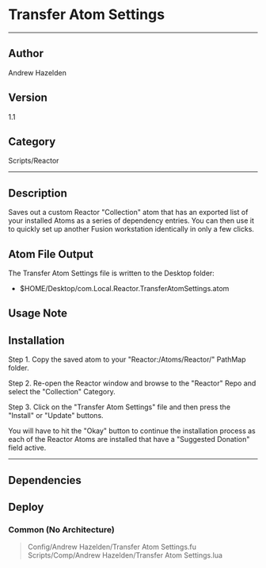 # Transfer Atom Settings
___

## Author
Andrew Hazelden

## Version
1.1

## Category
Scripts/Reactor

___

## Description
<p>Saves out a custom Reactor "Collection" atom that has an exported list of your installed Atoms as a series of dependency entries. You can then use it to quickly set up another Fusion workstation identically in only a few clicks.</p>

<h2>Atom File Output</h2>

<p>The Transfer Atom Settings file is written to the Desktop folder:</p>

<ul>
	<li>$HOME/Desktop/com.Local.Reactor.TransferAtomSettings.atom</li>
</ul>

<h2>Usage Note</h2>

<h2>Installation</h2>
<p>Step 1. Copy the saved atom to your "Reactor:/Atoms/Reactor/" PathMap folder.</p>
<p>Step 2. Re-open the Reactor window and browse to the "Reactor" Repo and select the "Collection" Category.</p>
<p>Step 3. Click on the "Transfer Atom Settings" file and then press the "Install" or "Update" buttons.</p>

<p>You will have to hit the "Okay" button to continue the installation process as each of the Reactor Atoms are installed that have a "Suggested Donation" field active.</p>

___

## Dependencies

## Deploy

### Common (No Architecture)

> Config/Andrew Hazelden/Transfer Atom Settings.fu  
> Scripts/Comp/Andrew Hazelden/Transfer Atom Settings.lua  
